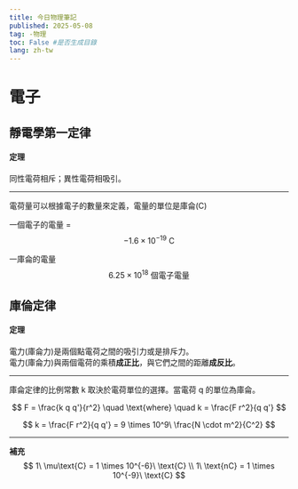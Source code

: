 ```yaml
---
title: 今日物理筆記
published: 2025-05-08
tag: -物理
toc: False #是否生成目錄
lang: zh-tw
---
```


# 電子

## 靜電學第一定律

#### 定理
同性電荷相斥；異性電荷相吸引。

-----

電荷量可以根據電子的數量來定義，電量的單位是庫侖(C)

一個電子的電量 = 
$$
-1.6 \times 10^{-19}~\text{C}
$$

一庫侖的電量
$$
6.25 \times 10^{18}~\text{個電子電量}
$$

## 庫倫定律

#### 定理
電力(庫侖力)是兩個點電荷之間的吸引力或是排斥力。  
電力(庫侖力)與兩個電荷的乘積**成正比**，與它們之間的距離**成反比**。

-----

庫侖定律的比例常數 k 取決於電荷單位的選擇。當電荷 q 的單位為庫侖。

$$
F = \frac{k q q'}{r^2} \quad \text{where} \quad k = \frac{F r^2}{q q'}
$$

$$
k = \frac{F r^2}{q q'} = 9 \times 10^9\ \frac{N \cdot m^2}{C^2}
$$

-----

**補充**  
$$
1\ \mu\text{C} = 1 \times 10^{-6}\ \text{C} \\
1\ \text{nC} = 1 \times 10^{-9}\ \text{C}
$$
